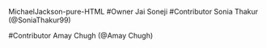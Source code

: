 MichaelJackson-pure-HTML
#Owner 
Jai Soneji
#Contributor
Sonia Thakur (@SoniaThakur99)

#Contributor
Amay Chugh (@Amay Chugh)
